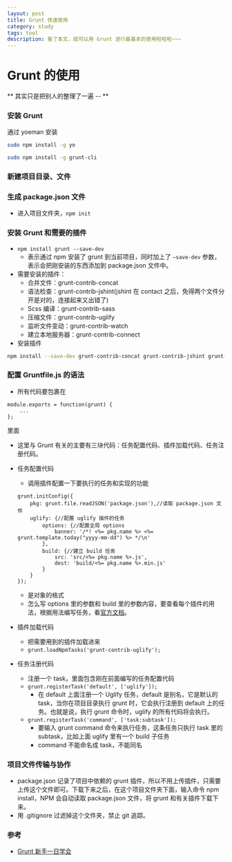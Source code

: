 ```yaml
---
layout: post
title: Grunt 快速使用
category: study
tags: tool 
description: 看了本文，就可以用 Grunt 进行最基本的使用啦啦啦~~~
---
```


# Grunt 的使用
** 其实只是把别人的整理了一遍 -- **



### 安装 Grunt
通过 yoeman 安装

```bash
sudo npm install -g yo
```
```bash
sudo npm install -g grunt-cli
```


### 新建项目目录、文件



### 生成 package.json 文件
* 进入项目文件夹，`npm init`



### 安装 Grunt 和需要的插件
* `npm install grunt --save-dev`
	* 表示通过 npm 安装了 grunt 到当前项目，同时加上了 `—save-dev` 参数，表示会把刚安装的东西添加到 package.json 文件中。
* 需要安装的插件：
	* 合并文件：grunt-contrib-concat
	* 语法检查：grunt-contrib-jshint(jshint 在 contact 之后，免得两个文件分开是对的，连接起来又出错了)
	* Scss 编译：grunt-contrib-sass
	* 压缩文件：grunt-contrib-uglify
	* 监听文件变动：grunt-contrib-watch
	* 建立本地服务器：grunt-contrib-connect
* 安装插件

```bash
npm install --save-dev grunt-contrib-concat grunt-contrib-jshint grunt-contrib-sass grunt-contrib-uglify grunt-contrib-watch grunt-contrib-connect
```



### 配置 Gruntfile.js 的语法
* 所有代码要包裹在
```
module.exports = function(grunt) {
    ...
};
```
里面
* 这里与 Grunt 有关的主要有三块代码：任务配置代码、插件加载代码、任务注册代码。
* 任务配置代码
	* 调用插件配置一下要执行的任务和实现的功能

	```
	grunt.initConfig({
	    pkg: grunt.file.readJSON('package.json'),//读取 package.json 文件
	    uglify: {//配置 uglify 插件的任务
	      	options: {//配置全局 options
	        	banner: '/*! <%= pkg.name %> <%= grunt.template.today("yyyy-mm-dd") %> */\n'
	      	},
	      	build: {//建立 build 任务
	        	src: 'src/<%= pkg.name %>.js',
	        	dest: 'build/<%= pkg.name %>.min.js'
	      	}
	    }
	});
	```

	* 是对象的格式
	* 怎么写 options 里的参数和 build 里的参数内容，要查看每个插件的用法，根据用法编写任务，看[官方文档](https://www.npmjs.com/)。

* 插件加载代码
	* 把需要用到的插件加载进来
	* `grunt.loadNpmTasks('grunt-contrib-uglify');` 
* 任务注册代码
	* 注册一个 task，里面包含刚在前面编写的任务配置代码
	* `grunt.registerTask('default', ['uglify']);`
		* 在 default 上面注册一个 Uglify 任务，default 是别名，它是默认的 task，当你在项目目录执行 grunt 时，它会执行注册到 default 上的任务。也就是说，执行 grunt 命令时，uglify 的所有代码将会执行。
	* `grunt.registerTask('command', ['task:subtask']);`
		* 要输入 grunt command 命令来执行任务，这条任务只执行 task 里的 subtask，比如上面 uglify 里有一个 build 子任务
		* command 不能命名成 task，不能同名



### 项目文件传输与协作
* package.json 记录了项目中依赖的 grunt 插件，所以不用上传插件，只需要上传这个文件即可。下载下来之后，在这个项目文件夹下面，输入命令 npm install，NPM 会自动读取 package.json 文件，将 grunt 和有关插件下载下来。
* 用 .gitignore 过滤掉这个文件夹，禁止 git 追踪。



### 参考
* [Grunt 新手一日学会](http://yujiangshui.com/grunt-basic-tutorial/)